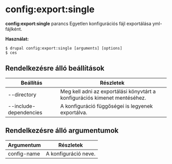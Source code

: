 # config:export:single
**config:export:single** parancs Egyetlen konfigurációs fájl exportálása yml-fájlként.

**Használat:**
```
$ drupal config:export:single [arguments] [options] 
$ ces  
```

## Rendelkezésre álló beállítások
Beállítás | Részletek
-------|-------------
--directory | Meg kell adni az exportálási könyvtárt a konfigurációs kimenet mentéséhez.
--include-dependencies | A konfiguráció függőségei is legyenek exportálva.

## Rendelkezésre álló argumentumok
Argumentum | Részletek
---------|-------------
config-name | A konfiguráció neve.
